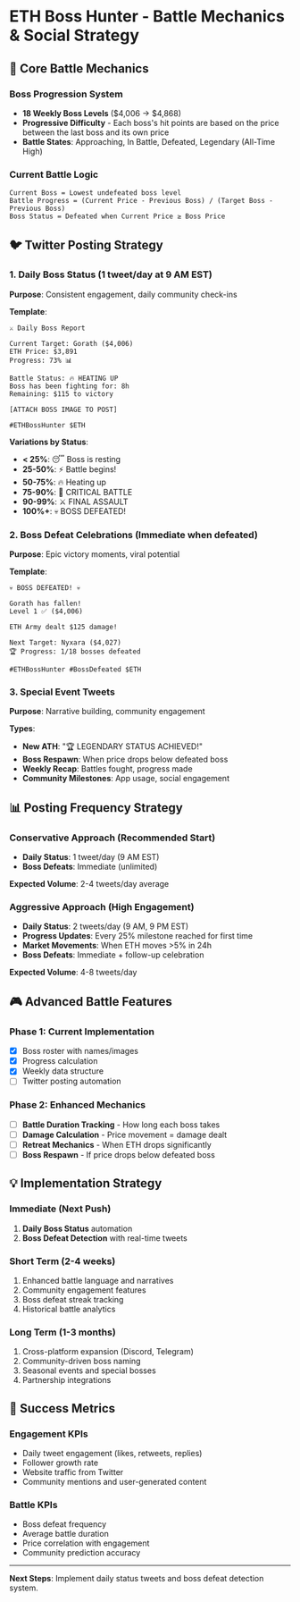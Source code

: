# ETH Boss Hunter - Battle Mechanics & Social Strategy

## 🎯 Core Battle Mechanics

### Boss Progression System
- **18 Weekly Boss Levels** ($4,006 → $4,868)
- **Progressive Difficulty** - Each boss's hit points are based on the price between the last boss and its own price
- **Battle States**: Approaching, In Battle, Defeated, Legendary (All-Time High)

### Current Battle Logic
```
Current Boss = Lowest undefeated boss level
Battle Progress = (Current Price - Previous Boss) / (Target Boss - Previous Boss)
Boss Status = Defeated when Current Price ≥ Boss Price
```

## 🐦 Twitter Posting Strategy

### 1. **Daily Boss Status** (1 tweet/day at 9 AM EST)
**Purpose**: Consistent engagement, daily community check-ins

**Template**:
```
⚔️ Daily Boss Report

Current Target: Gorath ($4,006)
ETH Price: $3,891
Progress: 73% 📊

Battle Status: 🔥 HEATING UP
Boss has been fighting for: 8h
Remaining: $115 to victory

[ATTACH BOSS IMAGE TO POST]

#ETHBossHunter $ETH
```

**Variations by Status**:
- **< 25%**: 😴 Boss is resting
- **25-50%**: ⚡ Battle begins!  
- **50-75%**: 🔥 Heating up
- **75-90%**: 🚨 CRITICAL BATTLE
- **90-99%**: ⚔️ FINAL ASSAULT
- **100%+**: 💀 BOSS DEFEATED!

### 2. **Boss Defeat Celebrations** (Immediate when defeated)
**Purpose**: Epic victory moments, viral potential

**Template**:
```
💀 BOSS DEFEATED! 💀

Gorath has fallen!
Level 1 ✅ ($4,006)

ETH Army dealt $125 damage!

Next Target: Nyxara ($4,027)
🏆 Progress: 1/18 bosses defeated

#ETHBossHunter #BossDefeated $ETH
```

### 3. **Special Event Tweets**
**Purpose**: Narrative building, community engagement

**Types**:
- **New ATH**: "🏆 LEGENDARY STATUS ACHIEVED!"
- **Boss Respawn**: When price drops below defeated boss
- **Weekly Recap**: Battles fought, progress made
- **Community Milestones**: App usage, social engagement

## 📊 **Posting Frequency Strategy**

### Conservative Approach (Recommended Start)
- **Daily Status**: 1 tweet/day (9 AM EST)
- **Boss Defeats**: Immediate (unlimited)

**Expected Volume**: 2-4 tweets/day average

### Aggressive Approach (High Engagement)
- **Daily Status**: 2 tweets/day (9 AM, 9 PM EST)
- **Progress Updates**: Every 25% milestone reached for first time
- **Market Movements**: When ETH moves >5% in 24h
- **Boss Defeats**: Immediate + follow-up celebration

**Expected Volume**: 4-8 tweets/day

## 🎮 **Advanced Battle Features**

### Phase 1: Current Implementation
- [x] Boss roster with names/images
- [x] Progress calculation
- [x] Weekly data structure
- [ ] Twitter posting automation

### Phase 2: Enhanced Mechanics
- [ ] **Battle Duration Tracking** - How long each boss takes
- [ ] **Damage Calculation** - Price movement = damage dealt
- [ ] **Retreat Mechanics** - When ETH drops significantly
- [ ] **Boss Respawn** - If price drops below defeated boss

## 💡 **Implementation Strategy**

### Immediate (Next Push)
1. **Daily Boss Status** automation
2. **Boss Defeat Detection** with real-time tweets

### Short Term (2-4 weeks)
1. Enhanced battle language and narratives
2. Community engagement features
3. Boss defeat streak tracking
4. Historical battle analytics

### Long Term (1-3 months)
1. Cross-platform expansion (Discord, Telegram)
2. Community-driven boss naming
3. Seasonal events and special bosses
4. Partnership integrations

## 🎯 **Success Metrics**

### Engagement KPIs
- Daily tweet engagement (likes, retweets, replies)
- Follower growth rate
- Website traffic from Twitter
- Community mentions and user-generated content

### Battle KPIs  
- Boss defeat frequency
- Average battle duration
- Price correlation with engagement
- Community prediction accuracy

---

**Next Steps**: Implement daily status tweets and boss defeat detection system.

